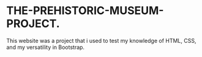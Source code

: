 # THE-PREHISTORIC-MUSEUM-PROJECT.
This website was a project that i used to test my knowledge of HTML, CSS, and my versatility in Bootstrap.
